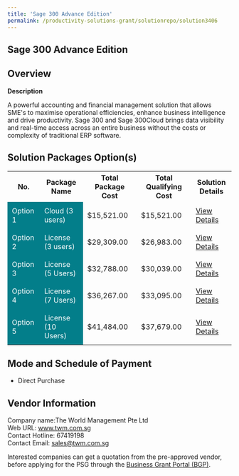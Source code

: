 ```yaml
---
title: 'Sage 300 Advance Edition'
permalink: /productivity-solutions-grant/solutionrepo/solution3406
---
```


## Sage 300 Advance Edition

## Overview

**Description**

A powerful accounting and financial management solution that allows SME's to maximise operational efficiencies, enhance business intelligence and drive productivity. Sage 300 and Sage 300Cloud brings data visibility and real-time access across an entire business without the costs or complexity of traditional ERP software.

## Solution Packages Option(s)

<table>
<tr>
<th><b>No.</b></th>
<th><b>Package Name</b></th>
<th><b>Total Package Cost</b></th>
<th><b>Total Qualifying Cost</b></th>
<th><b>Solution Details</b></th>
</tr>
<tr>
<td style='padding: 10px; background-color: #037E8A; color: #FFFFFF;'>Option 1</td>
<td style='padding: 10px; background-color: #037E8A; color: #FFFFFF;'>Cloud (3 users)</td>
<td style='padding: 10px;'>$15,521.00</td>
<td style='padding: 10px;'>$15,521.00</td>
<td style='padding: 10px;'><a href='https://www.gobusiness.gov.sg/images/psg/Desensitised_The_World_Management_Annex_3_Part_1.pdf' target='_blank'>View Details</a></td>
</tr>
<tr>
<td style='padding: 10px; background-color: #037E8A; color: #FFFFFF;'>Option 2</td>
<td style='padding: 10px; background-color: #037E8A; color: #FFFFFF;'>License (3 users)</td>
<td style='padding: 10px;'>$29,309.00</td>
<td style='padding: 10px;'>$26,983.00</td>
<td style='padding: 10px;'><a href='https://www.gobusiness.gov.sg/images/psg/Desensitised_The_World_Management_Annex_3_Part_2.pdf' target='_blank'>View Details</a></td>
</tr>
<tr>
<td style='padding: 10px; background-color: #037E8A; color: #FFFFFF;'>Option 3</td>
<td style='padding: 10px; background-color: #037E8A; color: #FFFFFF;'>License (5 Users)</td>
<td style='padding: 10px;'>$32,788.00</td>
<td style='padding: 10px;'>$30,039.00</td>
<td style='padding: 10px;'><a href='https://www.gobusiness.gov.sg/images/psg/Desensitised_The_World_Management_Annex_3_Part_3.pdf' target='_blank'>View Details</a></td>
</tr>
<tr>
<td style='padding: 10px; background-color: #037E8A; color: #FFFFFF;'>Option 4</td>
<td style='padding: 10px; background-color: #037E8A; color: #FFFFFF;'>License (7 Users)</td>
<td style='padding: 10px;'>$36,267.00</td>
<td style='padding: 10px;'>$33,095.00</td>
<td style='padding: 10px;'><a href='https://www.gobusiness.gov.sg/images/psg/Desensitised_The_World_Management_Annex_3_Part_4.pdf' target='_blank'>View Details</a></td>
</tr>
<tr>
<td style='padding: 10px; background-color: #037E8A; color: #FFFFFF;'>Option 5</td>
<td style='padding: 10px; background-color: #037E8A; color: #FFFFFF;'>License (10 Users)</td>
<td style='padding: 10px;'>$41,484.00</td>
<td style='padding: 10px;'>$37,679.00</td>
<td style='padding: 10px;'><a href='https://www.gobusiness.gov.sg/images/psg/Desensitised_The_World_Management_Annex_3_Part_5.pdf' target='_blank'>View Details</a></td>
</tr>
</table>

## Mode and Schedule of Payment

 - Direct Purchase

## Vendor Information

 Company name:The World Management Pte Ltd<br>Web URL: www.twm.com.sg <br>Contact Hotline: 67419198 <br>Contact Email: sales@twm.com.sg

Interested companies can get a quotation from the pre-approved vendor, before applying for the PSG through the <a href='https://www.businessgrants.gov.sg/' target='_blank' rel='noopener'>Business Grant Portal (BGP)</a>.

<script src="/jquery/resize-tables.js"></script>
